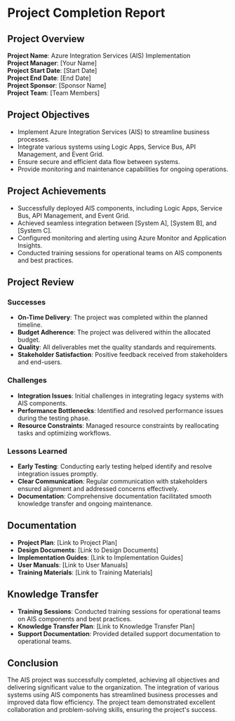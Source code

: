 # Project Completion Report

## Project Overview
**Project Name**: Azure Integration Services (AIS) Implementation  
**Project Manager**: [Your Name]  
**Project Start Date**: [Start Date]  
**Project End Date**: [End Date]  
**Project Sponsor**: [Sponsor Name]  
**Project Team**: [Team Members]

## Project Objectives
- Implement Azure Integration Services (AIS) to streamline business processes.
- Integrate various systems using Logic Apps, Service Bus, API Management, and Event Grid.
- Ensure secure and efficient data flow between systems.
- Provide monitoring and maintenance capabilities for ongoing operations.

## Project Achievements
- Successfully deployed AIS components, including Logic Apps, Service Bus, API Management, and Event Grid.
- Achieved seamless integration between [System A], [System B], and [System C].
- Configured monitoring and alerting using Azure Monitor and Application Insights.
- Conducted training sessions for operational teams on AIS components and best practices.

## Project Review
### Successes
- **On-Time Delivery**: The project was completed within the planned timeline.
- **Budget Adherence**: The project was delivered within the allocated budget.
- **Quality**: All deliverables met the quality standards and requirements.
- **Stakeholder Satisfaction**: Positive feedback received from stakeholders and end-users.

### Challenges
- **Integration Issues**: Initial challenges in integrating legacy systems with AIS components.
- **Performance Bottlenecks**: Identified and resolved performance issues during the testing phase.
- **Resource Constraints**: Managed resource constraints by reallocating tasks and optimizing workflows.

### Lessons Learned
- **Early Testing**: Conducting early testing helped identify and resolve integration issues promptly.
- **Clear Communication**: Regular communication with stakeholders ensured alignment and addressed concerns effectively.
- **Documentation**: Comprehensive documentation facilitated smooth knowledge transfer and ongoing maintenance.

## Documentation
- **Project Plan**: [Link to Project Plan]
- **Design Documents**: [Link to Design Documents]
- **Implementation Guides**: [Link to Implementation Guides]
- **User Manuals**: [Link to User Manuals]
- **Training Materials**: [Link to Training Materials]

## Knowledge Transfer
- **Training Sessions**: Conducted training sessions for operational teams on AIS components and best practices.
- **Knowledge Transfer Plan**: [Link to Knowledge Transfer Plan]
- **Support Documentation**: Provided detailed support documentation to operational teams.

## Conclusion
The AIS project was successfully completed, achieving all objectives and delivering significant value to the organization. The integration of various systems using AIS components has streamlined business processes and improved data flow efficiency. The project team demonstrated excellent collaboration and problem-solving skills, ensuring the project's success.